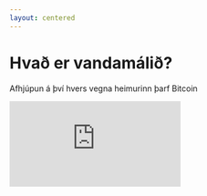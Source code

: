 ```yaml
---
layout: centered
---
```


<h1 class="title text-white mb-2">Hvað er vandamálið?</h1>
<p class="text-lg text-gray-300 mb-8">Afhjúpun á því hvers vegna heimurinn þarf Bitcoin</p>

<div class="w-full max-w-4xl mx-auto">
    <div class="aspect-video">
        <iframe
            class="w-full h-full rounded-lg shadow-lg"
            src="https://www.youtube.com/embed/bFnKs8LYUlA?vq=hd1080"
            title="YouTube video player"
            frameborder="0"
            allow="accelerometer; autoplay; clipboard-write; encrypted-media; gyroscope; picture-in-picture; web-share"
            allowfullscreen>
        </iframe>
    </div>
</div>
